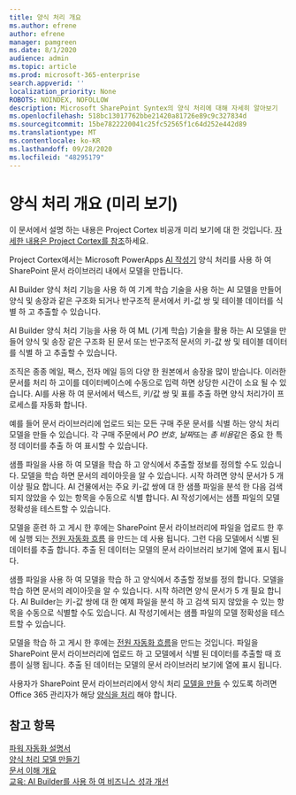 ```yaml
---
title: 양식 처리 개요
ms.author: efrene
author: efrene
manager: pamgreen
ms.date: 8/1/2020
audience: admin
ms.topic: article
ms.prod: microsoft-365-enterprise
search.appverid: ''
localization_priority: None
ROBOTS: NOINDEX, NOFOLLOW
description: Microsoft SharePoint Syntex의 양식 처리에 대해 자세히 알아보기
ms.openlocfilehash: 518bc13017762bbe21420a81726e89c9c327834d
ms.sourcegitcommit: 15be7822220041c25fc52565f1c64d252e442d89
ms.translationtype: MT
ms.contentlocale: ko-KR
ms.lasthandoff: 09/28/2020
ms.locfileid: "48295179"
---
```

# <a name="form-processing-overview-preview"></a>양식 처리 개요 (미리 보기)

이 문서에서 설명 하는 내용은 Project Cortex 비공개 미리 보기에 대 한 것입니다. [자세한 내용은 Project Cortex를 참조](https://aka.ms/projectcortex)하세요.

Project Cortex에서는 Microsoft PowerApps [AI 작성기](https://docs.microsoft.com/ai-builder/overview) 양식 처리를 사용 하 여 SharePoint 문서 라이브러리 내에서 모델을 만듭니다.

AI Builder 양식 처리 기능을 사용 하 여 기계 학습 기술을 사용 하는 AI 모델을 만들어 양식 및 송장과 같은 구조화 되거나 반구조적 문서에서 키-값 쌍 및 테이블 데이터를 식별 하 고 추출할 수 있습니다.

AI Builder 양식 처리 기능을 사용 하 여 ML (기계 학습) 기술을 활용 하는 AI 모델을 만들어 양식 및 송장 같은 구조화 된 문서 또는 반구조적 문서의 키-값 쌍 및 테이블 데이터를 식별 하 고 추출할 수 있습니다.

조직은 종종 메일, 팩스, 전자 메일 등의 다양 한 원본에서 송장을 많이 받습니다. 이러한 문서를 처리 하 고이를 데이터베이스에 수동으로 입력 하면 상당한 시간이 소요 될 수 있습니다. AI를 사용 하 여 문서에서 텍스트, 키/값 쌍 및 표를 추출 하면 양식 처리가이 프로세스를 자동화 합니다. 

예를 들어 문서 라이브러리에 업로드 되는 모든 구매 주문 문서를 식별 하는 양식 처리 모델을 만들 수 있습니다. 각 구매 주문에서 *PO 번호*, *날짜*또는 *총 비용*같은 중요 한 특정 데이터를 추출 하 여 표시할 수 있습니다.

샘플 파일을 사용 하 여 모델을 학습 하 고 양식에서 추출할 정보를 정의할 수도 있습니다. 모델을 학습 하면 문서의 레이아웃을 알 수 있습니다. 시작 하려면 양식 문서가 5 개 이상 필요 합니다. AI 건물에서는 주요 키-값 쌍에 대 한 샘플 파일을 분석 한 다음 검색 되지 않았을 수 있는 항목을 수동으로 식별 합니다.  AI 작성기에서는 샘플 파일의 모델 정확성을 테스트할 수 있습니다.

모델을 훈련 하 고 게시 한 후에는 SharePoint 문서 라이브러리에 파일을 업로드 한 후에 실행 되는 [전원 자동화 흐름](https://docs.microsoft.com/power-automate/getting-started) 을 만드는 데 사용 됩니다. 그런 다음 모델에서 식별 된 데이터를 추출 합니다. 추출 된 데이터는 모델의 문서 라이브러리 보기에 열에 표시 됩니다.

샘플 파일을 사용 하 여 모델을 학습 하 고 양식에서 추출할 정보를 정의 합니다. 모델을 학습 하면 문서의 레이아웃을 알 수 있습니다. 시작 하려면 양식 문서가 5 개 필요 합니다. AI Builder는 키-값 쌍에 대 한 예제 파일을 분석 하 고 검색 되지 않았을 수 있는 항목을 수동으로 식별할 수도 있습니다.  AI 작성기에서는 샘플 파일의 모델 정확성을 테스트할 수 있습니다.

모델을 학습 하 고 게시 한 후에는 [전원 자동화 흐름](https://docs.microsoft.com/power-automate/getting-started)을 만드는 것입니다. 파일을 SharePoint 문서 라이브러리에 업로드 하 고 모델에서 식별 된 데이터를 추출할 때 흐름이 실행 됩니다. 추출 된 데이터는 모델의 문서 라이브러리 보기에 열에 표시 됩니다.

사용자가 SharePoint 문서 라이브러리에서 양식 처리 [모델을 만들](create-a-form-processing-model.md) 수 있도록 하려면 Office 365 관리자가 해당 [양식을 처리](https://docs.microsoft.com/microsoft-365/contentunderstanding/set-up-content-understanding#to-set-up-content-understanding) 해야 합니다.

## <a name="see-also"></a>참고 항목
  
[파워 자동화 설명서](https://docs.microsoft.com/power-automate/)</br>
[양식 처리 모델 만들기](create-a-form-processing-model.md)</br>
[문서 이해 개요](document-understanding-overview.md)</br>
[교육: AI Builder를 사용 하 여 비즈니스 성과 개선](https://docs.microsoft.com/learn/paths/improve-business-performance-ai-builder/?source=learn)</br>
